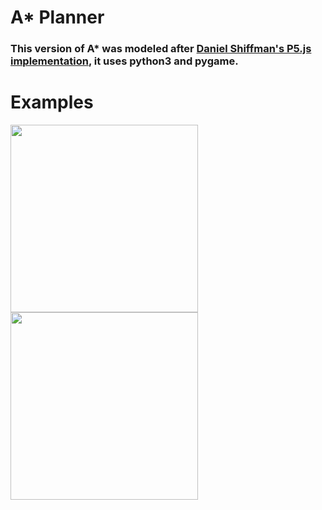 # A* Planner

### This version of A* was modeled after [Daniel Shiffman's P5.js implementation](https://www.youtube.com/watch?v=aKYlikFAV4k), it uses python3 and pygame.



# Examples
<p float = "left">
  <img src="https://github.com/vism2889/RAS_PROJECTS/blob/master/images/a_star_example_1.gif" width="300" />
  <img src="https://github.com/vism2889/RAS_PROJECTS/blob/master/images/a_star_example_2.gif" width="300" />
</p>
